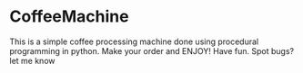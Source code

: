 # CoffeeMachine

This is a simple coffee processing machine done using procedural programming in python. Make your order and ENJOY! 
Have fun. Spot bugs? let me know
